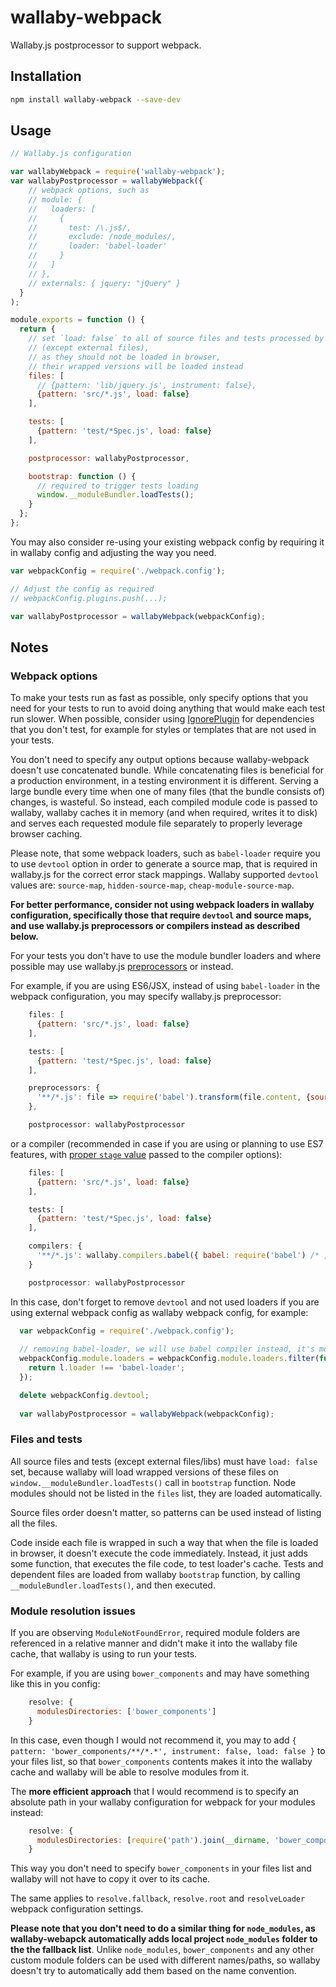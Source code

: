 # wallaby-webpack

Wallaby.js postprocessor to support webpack.

## Installation

``` sh
npm install wallaby-webpack --save-dev
```

## Usage

``` javascript
// Wallaby.js configuration

var wallabyWebpack = require('wallaby-webpack');
var wallabyPostprocessor = wallabyWebpack({
    // webpack options, such as
    // module: {
    //   loaders: [
    //     {
    //       test: /\.js$/,
    //       exclude: /node_modules/,
    //       loader: 'babel-loader'
    //     }
    //   ]
    // },
    // externals: { jquery: "jQuery" }
  }
);

module.exports = function () {
  return {
    // set `load: false` to all of source files and tests processed by webpack
    // (except external files),
    // as they should not be loaded in browser,
    // their wrapped versions will be loaded instead
    files: [
      // {pattern: 'lib/jquery.js', instrument: false},
      {pattern: 'src/*.js', load: false}
    ],

    tests: [
      {pattern: 'test/*Spec.js', load: false}
    ],

    postprocessor: wallabyPostprocessor,

    bootstrap: function () {
      // required to trigger tests loading
      window.__moduleBundler.loadTests();
    }
  };
};
```

You may also consider re-using your existing webpack config by requiring it in wallaby config and adjusting the way you need.
``` javascript
var webpackConfig = require('./webpack.config');

// Adjust the config as required
// webpackConfig.plugins.push(...);

var wallabyPostprocessor = wallabyWebpack(webpackConfig);
```

## Notes

### Webpack options
To make your tests run as fast as possible, only specify options that you need for your tests to run to avoid doing anything that would make each test run slower. When possible, consider using [IgnorePlugin](http://webpack.github.io/docs/list-of-plugins.html#ignoreplugin) for dependencies that you don't test, for example for styles or templates that are not used in your tests.

You don't need to specify any output options because wallaby-webpack doesn't use concatenated bundle. While concatenating files is beneficial for a production environment, in a testing environment it is different.
 Serving a large bundle every time when one of many files (that the bundle consists of) changes, is wasteful.
 So instead, each compiled module code is passed to wallaby, wallaby caches it in memory (and when required, writes
 it to disk) and serves each requested module file separately to properly leverage browser caching.
 
Please note, that some webpack loaders, such as `babel-loader` require you to use `devtool` option in order to generate a source map, that is required in wallaby.js for the correct error stack mappings. Wallaby supported `devtool` values are: `source-map`, `hidden-source-map`, `cheap-module-source-map`.

**For better performance, consider not using webpack loaders in wallaby configuration, specifically those that require `devtool` and source maps, and use wallaby.js preprocessors or compilers instead as described below.**

For your tests you don't have to use the module bundler loaders and where possible may use wallaby.js [preprocessors](https://github.com/wallabyjs/public#preprocessors-setting) or []([compiler](https://github.com/wallabyjs/public#compilers-setting)) instead. 

For example, if you are using ES6/JSX, instead of using `babel-loader` in the webpack configuration, you may specify wallaby.js preprocessor:

``` javascript
    files: [
      {pattern: 'src/*.js', load: false}
    ],

    tests: [
      {pattern: 'test/*Spec.js', load: false}
    ],

    preprocessors: {
      '**/*.js': file => require('babel').transform(file.content, {sourceMap: true})
    },

    postprocessor: wallabyPostprocessor
```
or a compiler (recommended in case if you are using or planning to use ES7 features, with [proper `stage` value](https://babeljs.io/docs/usage/experimental/) passed to the compiler options):
``` javascript
    files: [
      {pattern: 'src/*.js', load: false}
    ],

    tests: [
      {pattern: 'test/*Spec.js', load: false}
    ],

    compilers: {
      '**/*.js': wallaby.compilers.babel({ babel: require('babel') /* , stage: 0 */ }),
    }

    postprocessor: wallabyPostprocessor
```
In this case, don't forget to remove `devtool` and not used loaders if you are using external webpack config as wallaby webpack config, for example:
``` javascript
  var webpackConfig = require('./webpack.config');
  
  // removing babel-loader, we will use babel compiler instead, it's more performant
  webpackConfig.module.loaders = webpackConfig.module.loaders.filter(function(l){
    return l.loader !== 'babel-loader';
  });

  delete webpackConfig.devtool;
  
  var wallabyPostprocessor = wallabyWebpack(webpackConfig);
```

### Files and tests
All source files and tests (except external files/libs) must have `load: false` set, because wallaby will load wrapped versions of these files on `window.__moduleBundler.loadTests()` call in `bootstrap` function. Node modules should not be listed in the `files` list, they are loaded automatically.

Source files order doesn't matter, so patterns can be used instead of listing all the files.

Code inside each file is wrapped in such a way that when the file is loaded in browser, it doesn't execute
 the code immediately. Instead, it just adds some function, that executes the file code, to test loader's cache. Tests and dependent files are loaded from wallaby `bootstrap` function, by calling `__moduleBundler.loadTests()`, and then executed.

### Module resolution issues
If you are observing `ModuleNotFoundError`, required module folders are referenced in a relative manner and didn't make it into the wallaby file cache, that wallaby is using to run your tests.

For example, if you are using `bower_components` and may have something like this in you config:
```javascript
    resolve: {
      modulesDirectories: ['bower_components']
    }
```
In this case, even though I would not recommend it, you may to add `{ pattern: 'bower_components/**/*.*', instrument: false, load: false }` to your files list, so that `bower_components` contents makes it into the wallaby cache and wallaby will be able to resolve modules from it.

The **more efficient approach** that I would recommend is to specify an absolute path in your wallaby configuration for webpack for your modules instead:
```javascript
    resolve: {
      modulesDirectories: [require('path').join(__dirname, 'bower_components')]
    }
```
This way you don't need to specify `bower_components` in your files list and wallaby will not have to copy it over to its cache.

The same applies to `resolve.fallback`, `resolve.root` and `resolveLoader` webpack configuration settings.

**Please note that you don't need to do a similar thing for `node_modules`, as wallaby-webapck automatically adds local project `node_modules` folder to the the fallback list**. Unlike `node_modules`, `bower_components` and any other custom module folders can be used with different names/paths, so wallaby doesn't try to automatically add them based on the name convention.
